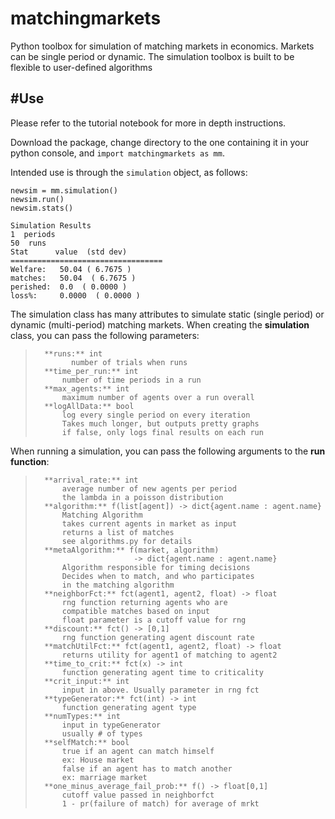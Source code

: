 # matchingmarkets
Python toolbox for simulation of matching markets in economics. Markets can be single period or dynamic. The simulation toolbox is built to be flexible to user-defined algorithms

#Use
----------------------------------------------------------------------
Please refer to the tutorial notebook for more in depth instructions.

Download the package, change directory to the one containing it in your python console, and `import matchingmarkets as mm`.

Intended use is through the `simulation` object, as follows:

    newsim = mm.simulation()
    newsim.run()
    newsim.stats()
    
    Simulation Results
    1  periods
    50  runs
    Stat      value  (std dev)
    ==================================
    Welfare:   50.04 ( 6.7675 )
    matches:   50.04  ( 6.7675 )
    perished:  0.0  ( 0.0000 )
    loss%:     0.0000  ( 0.0000 )
   
The simulation class has many attributes to simulate static (single period) or dynamic (multi-period) matching markets. 
When creating the **simulation** class, you can pass the following parameters:

>       **runs:** int
>             number of trials when runs
>       **time_per_run:** int
>           number of time periods in a run
>       **max_agents:** int
>           maximum number of agents over a run overall
>       **logAllData:** bool
>           log every single period on every iteration
>           Takes much longer, but outputs pretty graphs
>           if false, only logs final results on each run

When running a simulation, you can pass the following arguments to the **run function**:

>       **arrival_rate:** int
>           average number of new agents per period
>           the lambda in a poisson distribution
>       **algorithm:** f(list[agent]) -> dict{agent.name : agent.name}
>           Matching Algorithm
>           takes current agents in market as input
>           returns a list of matches
>           see algorithms.py for details
>       **metaAlgorithm:** f(market, algorithm)
>                           -> dict{agent.name : agent.name}
>           Algorithm responsible for timing decisions
>           Decides when to match, and who participates
>           in the matching algorithm
>       **neighborFct:** fct(agent1, agent2, float) -> float
>           rng function returning agents who are
>           compatible matches based on input
>           float parameter is a cutoff value for rng
>       **discount:** fct() -> [0,1]
>           rng function generating agent discount rate
>       **matchUtilFct:** fct(agent1, agent2, float) -> float
>           returns utility for agent1 of matching to agent2
>       **time_to_crit:** fct(x) -> int
>           function generating agent time to criticality
>       **crit_input:** int
>           input in above. Usually parameter in rng fct
>       **typeGenerator:** fct(int) -> int
>           function generating agent type
>       **numTypes:** int
>           input in typeGenerator
>           usually # of types
>       **selfMatch:** bool
>           true if an agent can match himself
>           ex: House market
>           false if an agent has to match another
>           ex: marriage market
>       **one_minus_average_fail_prob:** f() -> float[0,1]
>           cutoff value passed in neighborfct
>           1 - pr(failure of match) for average of mrkt
